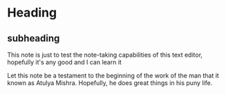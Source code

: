 # Heading
## subheading
This note is just to test the note-taking capabilities of this text editor, hopefully it's any good and I can learn it


Let this note be a testament to the beginning of the work of the man that it known as Atulya Mishra. Hopefully, he does great things in his puny life.
